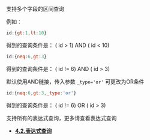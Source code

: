 支持多个字段的区间查询

例如：

```js
id:{gt:1,lt:10}
```
得到的查询条件是： ( id > 1) AND ( id < 10)


```js
id:{neq:6,gt:3}
```
得到的查询条件是： ( id != 6) AND ( id > 3)


默认使用AND链接，传入参数 `_type='or'` 可更改为OR条件


```js
id:{neq:6,gt:3,_type:'or'}
```
得到的查询条件是： ( id != 6) OR ( id > 3)


支持所有的表达式查询，更多请查看表达式查询
 * [**4.2.表达式查询**](/docs/advanced/bdssearch.md)